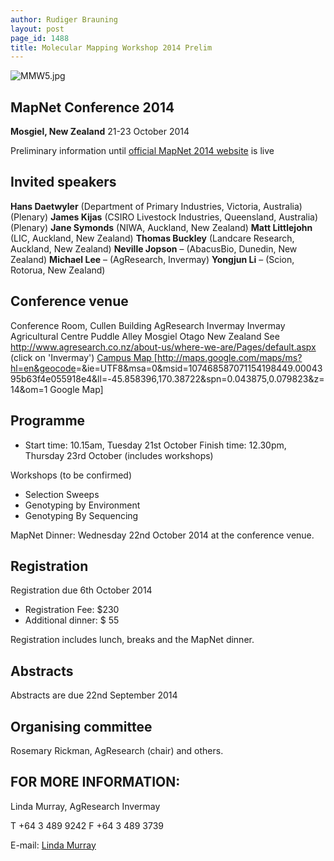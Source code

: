 ```yaml
---
author: Rudiger Brauning
layout: post
page_id: 1488
title: Molecular Mapping Workshop 2014 Prelim
---
```

![](MMW5.jpg "MMW5.jpg")

## MapNet Conference 2014

**Mosgiel, New Zealand**
 21-23 October 2014

Preliminary information until [official MapNet 2014 website](http://www.agresearch.co.nz/news/events/Pages/MAPNET.aspx) is live

## Invited speakers

**Hans Daetwyler** (Department of Primary Industries, Victoria, Australia) (Plenary)
**James Kijas** (CSIRO Livestock Industries, Queensland, Australia) (Plenary)
**Jane Symonds** (NIWA, Auckland, New Zealand)
**Matt Littlejohn** (LIC, Auckland, New Zealand)
**Thomas Buckley** (Landcare Research, Auckland, New Zealand)
**Neville Jopson** – (AbacusBio, Dunedin, New Zealand)
**Michael Lee** – (AgResearch, Invermay)
**Yongjun Li** – (Scion, Rotorua, New Zealand)

## Conference venue

Conference Room, Cullen Building
AgResearch Invermay
Invermay Agricultural Centre
Puddle Alley
Mosgiel
Otago
New Zealand
See <http://www.agresearch.co.nz/about-us/where-we-are/Pages/default.aspx> (click on 'Invermay')
[ Campus Map ](Media:InvermayCampusMap.jpg "wikilink")
[<http://maps.google.com/maps/ms?hl=en&geocode>=&ie=UTF8&msa=0&msid=107468587071154198449.0004395b63f4e055918e4&ll=-45.858396,170.38722&spn=0.043875,0.079823&z=14&om=1 Google Map]

## Programme

-   Start time: 10.15am, Tuesday 21st October Finish time: 12.30pm, Thursday 23rd October (includes workshops)

Workshops (to be confirmed)

-   Selection Sweeps
-   Genotyping by Environment
-   Genotyping By Sequencing

MapNet Dinner: Wednesday 22nd October 2014 at the conference venue.

## Registration

Registration due 6th October 2014

-   Registration Fee: \$230
-   Additional dinner: \$ 55

Registration includes lunch, breaks and the MapNet dinner.

## Abstracts

Abstracts are due 22nd September 2014

## Organising committee

Rosemary Rickman, AgResearch (chair)
and others.

## FOR MORE INFORMATION:

Linda Murray, AgResearch Invermay

T +64 3 489 9242 F +64 3 489 3739

E-mail: [Linda Murray](mailto:linda.murray@agresearch.co.nz)

